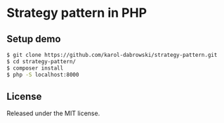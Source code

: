 # Strategy pattern in PHP

## Setup demo
```bash
$ git clone https://github.com/karol-dabrowski/strategy-pattern.git
$ cd strategy-pattern/
$ composer install
$ php -S localhost:8000
```

## License
Released under the MIT license.
